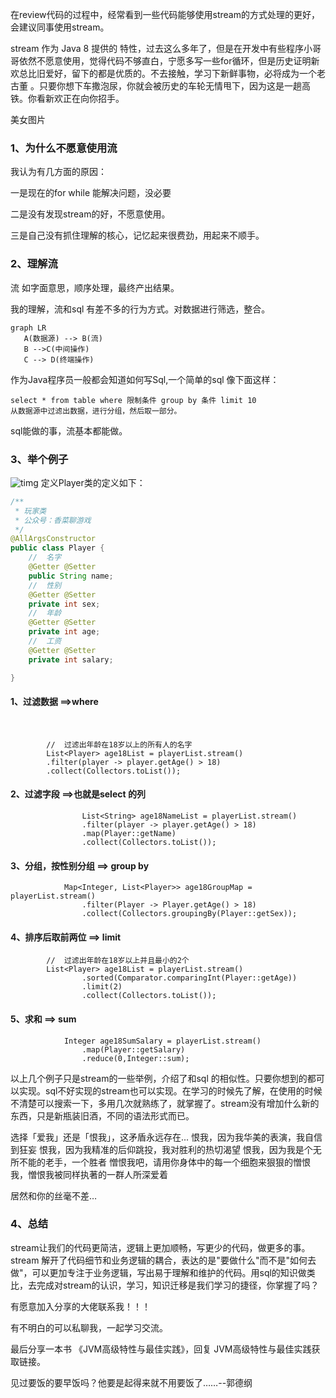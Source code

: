 在review代码的过程中，经常看到一些代码能够使用stream的方式处理的更好，会建议同事使用stream。

stream 作为 Java 8 提供的 特性，过去这么多年了，但是在开发中有些程序小哥哥依然不愿意使用，觉得代码不够直白，宁愿多写一些for循环，但是历史证明新欢总比旧爱好，留下的都是优质的。不去接触，学习下新鲜事物，必将成为一个老古董 。只要你想下车撒泡尿，你就会被历史的车轮无情甩下，因为这是一趟高铁。你看新欢正在向你招手。

美女图片



### 1、为什么不愿意使用流

我认为有几方面的原因：

一是现在的for while 能解决问题，没必要

二是没有发现stream的好，不愿意使用。

三是自己没有抓住理解的核心，记忆起来很费劲，用起来不顺手。

### 2、理解流

流 如字面意思，顺序处理，最终产出结果。

我的理解，流和sql 有差不多的行为方式。对数据进行筛选，整合。

```mermaid
graph LR
   A(数据源) --> B(流)
   B -->C(中间操作)
   C --> D(终端操作)
```

作为Java程序员一般都会知道如何写Sql,一个简单的sql 像下面这样：

```mysql
select * from table where 限制条件 group by 条件 limit 10 
从数据源中过滤出数据，进行分组，然后取一部分。
```

sql能做的事，流基本都能做。

### 3、举个例子

![timg](C:\Users\Administrator\Desktop\公众号\timg.jpg)
定义Player类的定义如下：

```java
/**
 * 玩家类 
 * 公众号：香菜聊游戏
 */
@AllArgsConstructor
public class Player {
    //  名字
    @Getter @Setter
    public String name;
    //  性别
    @Getter @Setter
    private int sex;
    //  年龄
    @Getter @Setter
    private int age;
    //  工资
    @Getter @Setter
    private int salary;

}

```


#### 1、过滤数据 ==>where

​		

```
  		//  过滤出年龄在18岁以上的所有人的名字
        List<Player> age18List = playerList.stream()
        .filter(player -> player.getAge() > 18)
        .collect(Collectors.toList());
```



#### 2、过滤字段 ==>也就是select 的列

```
				List<String> age18NameList = playerList.stream()
                .filter(player -> player.getAge() > 18)
                .map(Player::getName)
                .collect(Collectors.toList());
```



#### 3、分组，按性别分组 ==> group by



```
			Map<Integer, List<Player>> age18GroupMap = playerList.stream()
                .filter(Player -> Player.getAge() > 18)
                .collect(Collectors.groupingBy(Player::getSex));
```



#### 4、排序后取前两位 ==> limit

```
		//  过滤出年龄在18岁以上并且最小的2个
        List<Player> age18List = playerList.stream()
                .sorted(Comparator.comparingInt(Player::getAge))
                .limit(2)
                .collect(Collectors.toList());
```

#### 5、求和 ==> sum

```
			Integer age18SumSalary = playerList.stream()
                .map(Player::getSalary)
                .reduce(0,Integer::sum);
```



以上几个例子只是stream的一些举例，介绍了和sql 的相似性。只要你想到的都可以实现。sql不好实现的stream也可以实现。在学习的时候先了解，在使用的时候不清楚可以搜索一下，多用几次就熟练了，就掌握了。stream没有增加什么新的东西，只是新瓶装旧酒，不同的语法形式而已。

选择「爱我」还是「恨我」，这矛盾永远存在...
恨我，因为我华美的表演，我自信到狂妄
恨我，因为我精准的后仰跳投，我对胜利的热切渴望
恨我，因为我是个无所不能的老手，一个胜者
憎恨我吧，请用你身体中的每一个细胞来狠狠的憎恨我，憎恨我被同样执著的一群人所深爱着

居然和你的丝毫不差…

### 4、总结

stream让我们的代码更简洁，逻辑上更加顺畅，写更少的代码，做更多的事。stream 解开了代码细节和业务逻辑的耦合，表达的是"要做什么"而不是"如何去做"，可以更加专注于业务逻辑，写出易于理解和维护的代码。用sql的知识做类比，去完成对stream的认识，学习，知识迁移是我们学习的捷径，你掌握了吗？

有愿意加入分享的大佬联系我！！！

有不明白的可以私聊我，一起学习交流。

最后分享一本书 《JVM高级特性与最佳实践》，回复 JVM高级特性与最佳实践获取链接。

见过要饭的要早饭吗？他要是起得来就不用要饭了……--郭德纲




